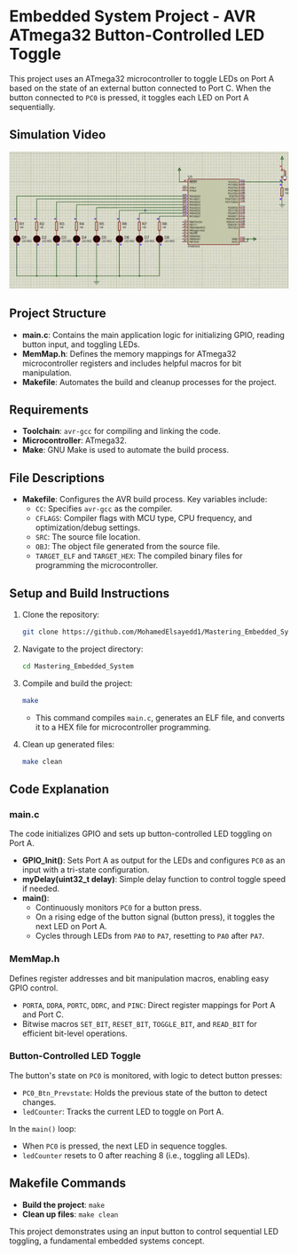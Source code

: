# Embedded System Project - AVR ATmega32 Button-Controlled LED Toggle

This project uses an ATmega32 microcontroller to toggle LEDs on Port A based on the state of an external button connected to Port C. When the button connected to `PC0` is pressed, it toggles each LED on Port A sequentially.

## Simulation Video
![Watch the simulation video](https://github.com/MohamedElsayedd1/Mastering_Embededd_System/blob/main/6.%20MCU%20Essential%20Peripherals/Lecture1_GPIO_Part1/GPIO_Labs_Atmega32/2.%20GPIO_PushButton_With_8_LEDS/GPIO_Lab1.gif)

## Project Structure

- **main.c**: Contains the main application logic for initializing GPIO, reading button input, and toggling LEDs.
- **MemMap.h**: Defines the memory mappings for ATmega32 microcontroller registers and includes helpful macros for bit manipulation.
- **Makefile**: Automates the build and cleanup processes for the project.

## Requirements

- **Toolchain**: `avr-gcc` for compiling and linking the code.
- **Microcontroller**: ATmega32.
- **Make**: GNU Make is used to automate the build process.

## File Descriptions

- **Makefile**: Configures the AVR build process. Key variables include:
  - `CC`: Specifies `avr-gcc` as the compiler.
  - `CFLAGS`: Compiler flags with MCU type, CPU frequency, and optimization/debug settings.
  - `SRC`: The source file location.
  - `OBJ`: The object file generated from the source file.
  - `TARGET_ELF` and `TARGET_HEX`: The compiled binary files for programming the microcontroller.

## Setup and Build Instructions

1. Clone the repository:
   ```bash
   git clone https://github.com/MohamedElsayedd1/Mastering_Embedded_System.git
   ```
2. Navigate to the project directory:
   ```bash
   cd Mastering_Embedded_System
   ```
3. Compile and build the project:
   ```bash
   make
   ```
   - This command compiles `main.c`, generates an ELF file, and converts it to a HEX file for microcontroller programming.

4. Clean up generated files:
   ```bash
   make clean
   ```

## Code Explanation

### main.c

The code initializes GPIO and sets up button-controlled LED toggling on Port A.

- **GPIO_Init()**: Sets Port A as output for the LEDs and configures `PC0` as an input with a tri-state configuration.
- **myDelay(uint32_t delay)**: Simple delay function to control toggle speed if needed.
- **main()**:
  - Continuously monitors `PC0` for a button press.
  - On a rising edge of the button signal (button press), it toggles the next LED on Port A.
  - Cycles through LEDs from `PA0` to `PA7`, resetting to `PA0` after `PA7`.

### MemMap.h

Defines register addresses and bit manipulation macros, enabling easy GPIO control.

- `PORTA`, `DDRA`, `PORTC`, `DDRC`, and `PINC`: Direct register mappings for Port A and Port C.
- Bitwise macros `SET_BIT`, `RESET_BIT`, `TOGGLE_BIT`, and `READ_BIT` for efficient bit-level operations.

### Button-Controlled LED Toggle

The button's state on `PC0` is monitored, with logic to detect button presses:

- `PC0_Btn_Prevstate`: Holds the previous state of the button to detect changes.
- `ledCounter`: Tracks the current LED to toggle on Port A.

In the `main()` loop:
- When `PC0` is pressed, the next LED in sequence toggles.
- `ledCounter` resets to 0 after reaching 8 (i.e., toggling all LEDs).

## Makefile Commands

- **Build the project**: `make`
- **Clean up files**: `make clean`

This project demonstrates using an input button to control sequential LED toggling, a fundamental embedded systems concept.
